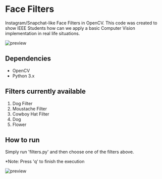 # Face Filters

Instagram/Snapchat-like Face Filters in OpenCV. This code was created to show IEEE Students how can we apply a basic Computer Vision implementation in real life situations.

![preview](https://github.com/jadvani/ieee_facefilters/blob/master/img/preview.jpg)


## Dependencies
 - OpenCV
 - Python 3.x
 
## Filters currently available

1. Dog Filter
2. Moustache Filter
3. Cowboy Hat Filter
4. Dog 
5. Flower

## How to run 

Simply run 'filters.py' and then choose one of the filters above. 

*Note: Press 'q' to finish the execution <br>


![preview](https://github.com/jadvani/ieee_facefilters/blob/master/img/flower_preview.jpg)
